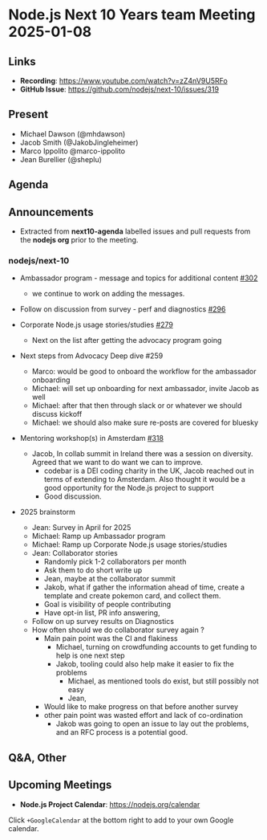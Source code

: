 # Node.js  Next 10 Years team Meeting 2025-01-08

## Links

* **Recording**:  <https://www.youtube.com/watch?v=zZ4nV9U5RFo>
* **GitHub Issue**: <https://github.com/nodejs/next-10/issues/319>

## Present

* Michael Dawson (@mhdawson)
* Jacob Smith (@JakobJingleheimer)
* Marco Ippolito @marco-ippolito
* Jean Burellier (@sheplu)

## Agenda

## Announcements

* Extracted from **next10-agenda** labelled issues and pull requests from the **nodejs org** prior to the meeting.

### nodejs/next-10

* Ambassador program - message and topics for additional content [#302](https://github.com/nodejs/next-10/issues/302)
  * we continue to work on adding the messages.
* Follow on discussion from survey - perf and diagnostics [#296](https://github.com/nodejs/next-10/issues/296)
* Corporate Node.js usage stories/studies [#279](https://github.com/nodejs/next-10/issues/279)
  * Next on the list after getting the advocacy program going
* Next steps from Advocacy Deep dive #259
  * Marco: would be good to onboard the workflow for the ambassador onboarding
  * Michael: will set up onboarding for next ambassador, invite Jacob as well
  * Michael: after that then through slack or or whatever we should discuss kickoff
  * Michael: we should also make sure re-posts are covered for bluesky

* Mentoring workshop(s) in Amsterdam [#318](https://github.com/nodejs/next-10/issues/318)
  * Jacob, In collab summit in Ireland there was a session on diversity. Agreed that we want to
    do want we can to improve.
    * codebar is a DEI coding charity in the UK, Jacob reached out in terms of extending to
      Amsterdam. Also thought it would be a good opportunity for the Node.js project to support
    * Good discussion.

* 2025 brainstorm
  * Jean: Survey in April for 2025
  * Michael: Ramp up Ambassador program
  * Michael: Ramp up Corporate Node.js usage stories/studies
  * Jean: Collaborator stories
    * Randomly pick 1-2 collaborators per month
    * Ask them to do short write up
    * Jean, maybe at the collaborator summit
    * Jakob, what if gather the information ahead of time, create a template and create pokemon
      card, and collect them.
    * Goal is visibility of people contributing
    * Have opt-in list, PR info answering,
  * Follow on up survey results on Diagnostics
  * How often should we do collaborator survey again ?
    * Main pain point was the CI and flakiness
      * Michael, turning on crowdfunding accounts to get funding to help is one next step
      * Jakob, tooling could also help make it easier to fix the problems
        * Michael, as mentioned tools do exist, but still possibly not easy
        * Jean,
    * Would like to make progress on that before another survey
    * other pain point was wasted effort and lack of co-ordination
      * Jakob was going to open an issue to lay out the problems, and an RFC process is a potential good.

## Q&A, Other

## Upcoming Meetings

* **Node.js Project Calendar**: <https://nodejs.org/calendar>

Click `+GoogleCalendar` at the bottom right to add to your own Google calendar.
